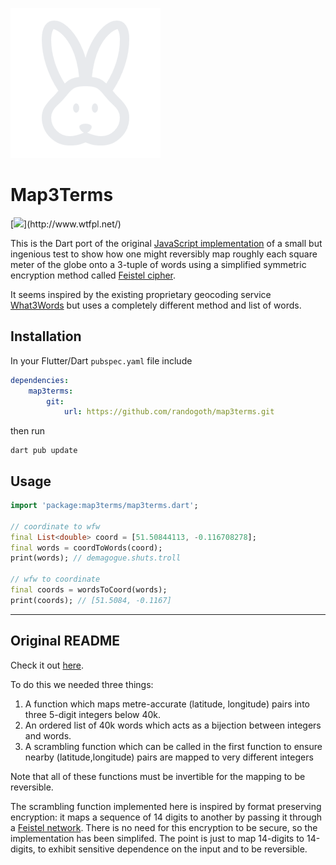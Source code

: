 ![bunny](bunny.png)

# Map3Terms

[![](http://www.wtfpl.net/wp-content/uploads/2012/12/wtfpl-badge-4.png")](http://www.wtfpl.net/)

This is the Dart port of the original [JavaScript implementation](https://github.com/pballett/map3terms) of a small but ingenious test to show how one might reversibly map roughly each square meter of the globe onto a 3-tuple of words using a simplified symmetric encryption method called [Feistel cipher](https://en.wikipedia.org/wiki/Feistel_cipher).

It seems inspired by the existing proprietary geocoding service [What3Words](https://wiki.openstreetmap.org/wiki/What3words) but uses a completely different method and list of words.

## Installation

In your Flutter/Dart `pubspec.yaml` file include

```yaml
dependencies:
    map3terms:
        git:
            url: https://github.com/randogoth/map3terms.git
```

then run

```
dart pub update
```

## Usage

```dart
import 'package:map3terms/map3terms.dart';

// coordinate to wfw
final List<double> coord = [51.50844113, -0.116708278];
final words = coordToWords(coord);
print(words); // demagogue.shuts.troll

// wfw to coordinate
final coords = wordsToCoord(words);
print(coords); // [51.5084, -0.1167]
```

---

## Original README

Check it out [here](https://pballett.github.io/map3terms/).

To do this we needed three things:
1. A function which maps metre-accurate (latitude, longitude) pairs into three 5-digit integers below 40k.
2. An ordered list of 40k words which acts as a bijection between integers and words.
3. A scrambling function which can be called in the first function to ensure nearby (latitude,longitude) pairs are mapped to very different integers

Note that all of these functions must be invertible for the mapping to be reversible.  

The scrambling function implemented here is inspired by format preserving encryption: it maps a sequence of 14 digits to another by passing it through a [Feistel network](https://en.wikipedia.org/wiki/Feistel_cipher). There is no need for this encryption to be secure, so the implementation has been simplifed. The point is just to map 14-digits to 14-digits, to exhibit sensitive dependence on the input and to be reversible. 
